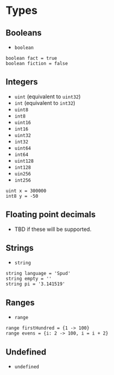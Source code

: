 # Types

## Booleans
* `boolean`

```spud
boolean fact = true
boolean fiction = false
```

## Integers
* `uint` (equivalent to `uint32`)
* `int` (equivalent to `int32`)
* `uint8`
* `int8`
* `uint16`
* `int16`
* `uint32`
* `int32`
* `uint64`
* `int64`
* `uint128`
* `int128`
* `uin256`
* `int256`

```spud
uint x = 300000
int8 y = -50
```

## Floating point decimals

* TBD if these will be supported.

## Strings
* `string`

```spud
string language = 'Spud'
string empty = ''
string pi = '3.141519'
```

## Ranges
* `range`

```spud
range firstHundred = {1 -> 100}
range evens = {i: 2 -> 100, i = i + 2}
```

## Undefined
* `undefined`